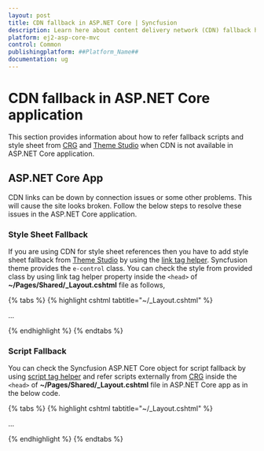 ```yaml
---
layout: post
title: CDN fallback in ASP.NET Core | Syncfusion
description: Learn here about content delivery network (CDN) fallback handling in ASP.NET Core app.
platform: ej2-asp-core-mvc
control: Common
publishingplatform: ##Platform_Name##
documentation: ug
---
```


# CDN fallback in ASP.NET Core application

This section provides information about how to refer fallback scripts and style sheet from [CRG](./custom-resource-generator) and [Theme Studio](../appearance/theme-studio) when CDN is not available in ASP.NET Core application.

## ASP.NET Core App

CDN links can be down by connection issues or some other problems. This will cause the site looks broken. Follow the below steps to resolve these issues in the ASP.NET Core application.

### Style Sheet Fallback

If you are using CDN for style sheet references then you have to add style sheet fallback from [Theme Studio](../appearance/theme-studio) by using the [link tag helper](https://learn.microsoft.com/en-us/aspnet/core/mvc/views/tag-helpers/built-in/link-tag-helper?view=aspnetcore-8.0). Syncfusion theme provides the `e-control` class. You can check the style from provided class by using link tag helper property inside the `<head>` of **~/Pages/Shared/_Layout.cshtml** file as follows,

{% tabs %}
{% highlight cshtml tabtitle="~/_Layout.cshtml" %}

<head>
    ...
    <link rel="stylesheet" href="https://cdn.syncfusion.com/ej2/{{ site.ej2version }}/bootstrap5.css"
    asp-fallback-href="~/styles/bootstrap5.css"
    asp-fallback-test-class="e-control"
    asp-fallback-test-property="font-size"
    asp-fallback-test-value="12px" />
</head>

{% endhighlight %}
{% endtabs %}

### Script Fallback

You can check the Syncfusion ASP.NET Core object for script fallback by using [script tag helper](https://learn.microsoft.com/en-us/aspnet/core/mvc/views/tag-helpers/built-in/script-tag-helper?view=aspnetcore-8.0) and refer scripts externally from [CRG](./custom-resource-generator) inside the `<head>` of **~/Pages/Shared/_Layout.cshtml** file in ASP.NET Core app as in the below code.

{% tabs %}
{% highlight cshtml tabtitle="~/_Layout.cshtml" %}

<head>
    ...
    <script src="https://cdn.syncfusion.com/ej2/{{ site.ej2version }}/dist/ej2.min.js"
    asp-fallback-src="~/scripts/ej2.min.js" asp-fallback-test="window.ejs"></script>
</head>

{% endhighlight %}
{% endtabs %}
